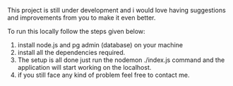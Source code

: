 This project is still under development and i would love having suggestions and improvements from you to make it even better.


To run this locally follow the steps given below:
1. install node.js and pg admin (database) on your machine
2. install all the dependencies required.
3. The setup is all done just run the nodemon ./index.js command and the application will start working on the localhost.
4. if you still face any kind of problem feel free to contact me.
